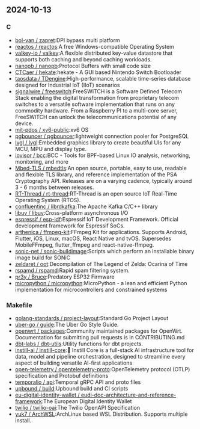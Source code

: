 ## 2024-10-13

### C

* [bol-van / zapret](https://github.com/bol-van/zapret):DPI bypass multi platform
* [reactos / reactos](https://github.com/reactos/reactos):A free Windows-compatible Operating System
* [valkey-io / valkey](https://github.com/valkey-io/valkey):A flexible distributed key-value datastore that supports both caching and beyond caching workloads.
* [nanopb / nanopb](https://github.com/nanopb/nanopb):Protocol Buffers with small code size
* [CTCaer / hekate](https://github.com/CTCaer/hekate):hekate - A GUI based Nintendo Switch Bootloader
* [taosdata / TDengine](https://github.com/taosdata/TDengine):High-performance, scalable time-series database designed for Industrial IoT (IIoT) scenarios
* [signalwire / freeswitch](https://github.com/signalwire/freeswitch):FreeSWITCH is a Software Defined Telecom Stack enabling the digital transformation from proprietary telecom switches to a versatile software implementation that runs on any commodity hardware. From a Raspberry PI to a multi-core server, FreeSWITCH can unlock the telecommunications potential of any device.
* [mit-pdos / xv6-public](https://github.com/mit-pdos/xv6-public):xv6 OS
* [pgbouncer / pgbouncer](https://github.com/pgbouncer/pgbouncer):lightweight connection pooler for PostgreSQL
* [lvgl / lvgl](https://github.com/lvgl/lvgl):Embedded graphics library to create beautiful UIs for any MCU, MPU and display type.
* [iovisor / bcc](https://github.com/iovisor/bcc):BCC - Tools for BPF-based Linux IO analysis, networking, monitoring, and more
* [Mbed-TLS / mbedtls](https://github.com/Mbed-TLS/mbedtls):An open source, portable, easy to use, readable and flexible TLS library, and reference implementation of the PSA Cryptography API. Releases are on a varying cadence, typically around 3 - 6 months between releases.
* [RT-Thread / rt-thread](https://github.com/RT-Thread/rt-thread):RT-Thread is an open source IoT Real-Time Operating System (RTOS).
* [confluentinc / librdkafka](https://github.com/confluentinc/librdkafka):The Apache Kafka C/C++ library
* [libuv / libuv](https://github.com/libuv/libuv):Cross-platform asynchronous I/O
* [espressif / esp-idf](https://github.com/espressif/esp-idf):Espressif IoT Development Framework. Official development framework for Espressif SoCs.
* [arthenica / ffmpeg-kit](https://github.com/arthenica/ffmpeg-kit):FFmpeg Kit for applications. Supports Android, Flutter, iOS, Linux, macOS, React Native and tvOS. Supersedes MobileFFmpeg, flutter_ffmpeg and react-native-ffmpeg.
* [sonic-net / sonic-buildimage](https://github.com/sonic-net/sonic-buildimage):Scripts which perform an installable binary image build for SONiC
* [zeldaret / oot](https://github.com/zeldaret/oot):Decompilation of The Legend of Zelda: Ocarina of Time
* [rspamd / rspamd](https://github.com/rspamd/rspamd):Rapid spam filtering system.
* [pr3y / Bruce](https://github.com/pr3y/Bruce):Predatory ESP32 Firmware
* [micropython / micropython](https://github.com/micropython/micropython):MicroPython - a lean and efficient Python implementation for microcontrollers and constrained systems

### Makefile

* [golang-standards / project-layout](https://github.com/golang-standards/project-layout):Standard Go Project Layout
* [uber-go / guide](https://github.com/uber-go/guide):The Uber Go Style Guide.
* [openwrt / packages](https://github.com/openwrt/packages):Community maintained packages for OpenWrt. Documentation for submitting pull requests is in CONTRIBUTING.md
* [dbt-labs / dbt-utils](https://github.com/dbt-labs/dbt-utils):Utility functions for dbt projects.
* [instill-ai / instill-core](https://github.com/instill-ai/instill-core):🔮 Instill Core is a full-stack AI infrastructure tool for data, model and pipeline orchestration, designed to streamline every aspect of building versatile AI-first applications
* [open-telemetry / opentelemetry-proto](https://github.com/open-telemetry/opentelemetry-proto):OpenTelemetry protocol (OTLP) specification and Protobuf definitions
* [temporalio / api](https://github.com/temporalio/api):Temporal gRPC API and proto files
* [upbound / build](https://github.com/upbound/build):Upbound build and CI scripts
* [eu-digital-identity-wallet / eudi-doc-architecture-and-reference-framework](https://github.com/eu-digital-identity-wallet/eudi-doc-architecture-and-reference-framework):The European Digital Identity Wallet
* [twilio / twilio-oai](https://github.com/twilio/twilio-oai):The Twilio OpenAPI Specification
* [yuk7 / ArchWSL](https://github.com/yuk7/ArchWSL):ArchLinux based WSL Distribution. Supports multiple install.
